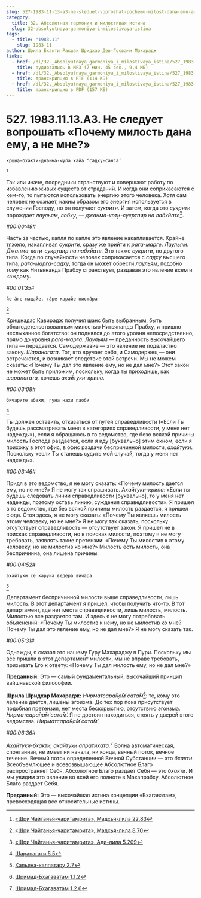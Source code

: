 ```yaml
---
slug: 527-1983-11-13-a3-ne-sleduet-voproshat-pochemu-milost-dana-emu-a-ne-mne
category:
  title: 32. Абсолютная гармония и милостивая истина
  slug: 32-absolyutnaya-garmoniya-i-milostivaya-istina
tags:
  - title: "1983.11"
    slug: 1983-11
author: Шрила Бхакти Ракшак Шридхар Дев-Госвами Махарадж
links:
  - href: /dl/32._Absolyutnaya_garmoniya_i_milostivaya_istina/527_1983.11.13.A3_SridharMj_Ne_sleduet_voproshat_Pochemu_milost_dana_emu_a_ne_mne.mp3
    title: аудиозапись в MP3 (7 мин. 45 сек., 9,4 МБ)
  - href: /dl/32._Absolyutnaya_garmoniya_i_milostivaya_istina/527_1983.11.13.A3_SridharMj_Ne_sleduet_voproshat_Pochemu_milost_dana_emu_a_ne_mne.rtf
    title: транскрипцию в RTF (114 КБ)
  - href: /dl/32._Absolyutnaya_garmoniya_i_milostivaya_istina/527_1983.11.13.A3_SridharMj_Ne_sleduet_voproshat_Pochemu_milost_dana_emu_a_ne_mne.pdf
    title: транскрипцию в PDF (157 КБ)
---
```


# 527. 1983.11.13.A3. Не следует вопрошать «Почему милость дана ему, а не мне?»

    кр̣ш̣н̣а-бхакти-джанма-мӯла хайа ‘са̄дху-сан̇га’
[^_ftn1]

Так или иначе, посредники странствуют и совершают работу по избавлению живых существ от страданий. И когда они соприкасаются с кем-то, то пытаются использовать энергию этого человека. Хотя сам человек не сознает, каким образом его энергия используется в служении Господу, но он получает *сукрити*. И затем, когда это *сукрити* порождает *лаульям*, *лобху*, — *джанма-кот̣и-сукр̣таир на лабхйате*[^_ftn2].

*#00:00:49#*

Часть за частью, капля по капле это явление накапливается. Крайне тяжело, накапливая *сукрити,* сразу же прийти к *рага-марге*. *Лаульям*. *Джанма-кот̣и-сукр̣таир на лабхйате.* Это также *сукрити*, но другого типа. Когда по случайности человек соприкасается с *садху* высшего типа, *рага-марга-садху*, тогда он может обрести *лаульям*, подобно тому как Нитьянанда Прабху странствует, раздавая это явление всем и каждому.

*#00:01:35#*

    йе а̄ге пад̣айе, та̄ре карайе ниста̄ра
[^_ftn3]

Кришнадас Кавирадж получил шанс быть выбранным, быть облагодетельствованным милостью Нитьянанды Прабху, и пришло неслыханное богатство: он поднялся до этого уровня непосредственно, прямо до уровня *рага-марга*. *Лаульям* — преданность высочайшего типа — передается. Самодержавие — это явление не подвластно закону. *Шаранагата*. Тот, кто вручает себя, и Самодержец — они встречаются, и возникает следствие этой встречи. Мы не можем сказать: «Почему Ты дал это явление ему, но не дал мне?» Этот закон не может быть приложим, поскольку, когда ты приходишь, как *шаранагата,* хочешь *ахайтуки-крипа*.

*#00:03:08#*

    бичарите абахи, гуна нахи паоби
[^_ftn4]

Ты должен оставить, отказаться от путей справедливости («Если Ты будешь рассматривать меня в категориях справедливости, у меня нет надежды»), если я обращаюсь в то ведомство, где безо всякой причины милость Господа раздается, если я иду [буквально] этим окном, если я прихожу в этот офис, в офис раздачи беспричинной милости, *ахайтуки*. Поскольку «если Ты станешь судить мой случай, тогда у меня нет надежды».

*#00:03:46#*

Придя в это ведомство, я не могу сказать: «Почему милость дается ему, но не мне?» Я не могу так спрашивать. *Ахайтуки-крипа*: «Если ты будешь следовать линии справедливости [буквально], то у меня нет надежды, поэтому оставь линию, суждения справедливости». Я пришел в то ведомство, где без всякой причины милость раздается, я пришел сюда. Стоя здесь, я не могу сказать: «Почему Ты являешь милость этому человеку, но не мне?» Я не могу так сказать, поскольку отсутствует справедливость — отсутствует закон. Я пришел не в поисках справедливости, но в поисках милости, поэтому я не могу требовать, заявлять такие претензии: «Почему Ты милостив к этому человеку, но не милостив ко мне?» Милость есть милость, она беспричинна, она лишена причины.

*#00:04:52#*

    ахайтуки се каруна ведера вичара
[^_ftn5]

Департамент беспричинной милости выше справедливости, лишь милость. В этот департамент я пришел, чтобы получить что-то. В тот департамент, где нет места справедливости, лишь милость, милость. Милостью все раздается там. И здесь я не могу потребовать объяснений: «Почему Ты милостив к нему, но не милостив ко мне? Почему Ты дал это явление ему, но не дал мне?» Я не могу сказать так.

*#00:05:31#*

Однажды, я сказал это нашему Гуру Махараджу в Пури. Поскольку мы все пришли в этот департамент милости, мы не вправе требовать, призывать Его к ответу: «Почему Ты дал милость ему, но не дал мне?»

**Преданный:** Это — самый фундаментальный, высочайший принцип вайшнавской философии.

**Шрила Шридхар Махарадж:** *Нирматсара̄н̣а̄м̇ сата̄м̇*[^_ftn6]: те, кому это явление дается, лишены эгоизма. До тех пор пока присутствует подобная претензия, нет места бескорыстию, отсутствию эгоизма. *Нирматсара̄н̣а̄м̇ сата̄м̇.* Я не достоин находиться, стоять у дверей этого ведомства. *Нирматсара̄н̣а̄м̇ сата̄м̇.*

*#00:06:36#*

*Ахайтуки-бхакти, ахайтуки апратихата.*[^_ftn7] Волна автоматическая, спонтанная, не имеет ни начала, ни конца, вечный поток, вечное течение. Вечный поток определенной Вечной Субстанции — это *бхакти*. Всеобъемлющее и всевозвышающее Абсолютное Благо распространяет Себя. Абсолютное Благо раздает Себя — это *бхакти*. И мы увидим это явление во всей его полноте в Махапрабху. Абсолютное Благо раздает Себя.

**Преданный:** Это — высочайшая истина концепции «Бхагаватам», превосходящая все относительные истины.



[^_ftn1]: [«Шри Чайтанья-чаритамрита», Мадхья-лила 22.83](../notes/shri-chajtanya-charitamrita-madhya-lila/shri-chajtanya-charitamrita-madhya-lila-22-83.md)

[^_ftn2]: [«Шри Чайтанья-чаритамрита», Мадхья-лила 8.70](../notes/shri-chajtanya-charitamrita-madhya-lila/shri-chajtanya-charitamrita-madhya-lila-8-70.md)

[^_ftn3]: [«Шри Чайтанья-чаритамрита», Ади-лила 5.209](../notes/shri-chajtanya-charitamrita-adi-lila/shri-chajtanya-charitamrita-adi-lila-5-209.md)

[^_ftn4]: [Шаранагати 5.5](../notes/sharanagati/sharanagati-5-5.md)

[^_ftn5]: [Кальяна-калпатару 2.7](../notes/kalyana-kalpataru/kalyana-kalpataru-2-7.md)

[^_ftn6]: [Шримад-Бхагаватам 1.1.2](../notes/shrimad-bhagavatam/shrimad-bhagavatam-1-1-2.md)

[^_ftn7]: [Шримад-Бхагаватам 1.2.6](../notes/shrimad-bhagavatam/shrimad-bhagavatam-1-2-6.md)
